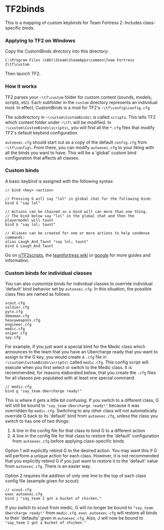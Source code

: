 # TF2binds

This is a mapping of custom keybinds for Team Fortress 2. Includes class-specific binds.

### Applying to TF2 on Windows
Copy the CustomBinds directory into this directory:  
```
C:\Program Files (x86)\Steam\SteamApps\common\Team Fortress 2\tf\custom
```
Then launch TF2.  

### How it works
TF2 parses your `~\tf\custom` folder for custom content (sounds, models, scripts, etc). Each subfolder in the `custom` directory represents an individual mod. In effect, CustomBinds is a mod for TF2's `~\tf\config\config.cfg`.

The subdirectory in `~\custom\CustomBinds\` is called `scripts`. This tells TF2 which content folder under `~\tf\` will be modified. In `~\custom\CustomBinds\scripts\`, you will find all the `*.cfg` files that modify TF2's default keybind configuration.

`autoexec.cfg` should start out as a copy of the default `config.cfg` from `~\tf\config\`. From there, you can modify `autoexec.cfg` to your liking with all the binds you want to have. This will be a 'global' custom bind configuration that affects all classes.

### Custom binds
A basic keybind is assigned with the following syntax:

```
// bind <key> <action>

// Pressing G will say "lol" in global chat for the following bind:
bind G "say lol"

// Actions can be chained so a bind will can more than one thing.
// The bind below say "lol" in the global chat and then the playermodel will taunt
bind G "say lol; taunt"

// Aliases can be created for one or more actions to help condense commands:
alias Laugh_And_Taunt "say lol; taunt"
bind G Laugh_And_Taunt
```

Go on [r/TF2scripts](https://www.reddit.com/r/tf2scripts), the [teamfortress wiki](https://wiki.teamfortress.com/wiki/Scripting) or [google](https://www.google.com/) for more guides and information.

### Custom binds for individual classes
You can also customize binds for individual classes to override individual 'default' bind behavior set by `autoexec.cfg`. In this situation, the possible class files are named as follows:

```
scout.cfg
soldier.cfg
pyro.cfg
demoman.cfg
heavyweapons.cfg
engineer.cfg
medic.cfg
sniper.cfg
spy.cfg
```

For example, if you just want a special bind for the Medic class which announces to the team that you have an Ubercharge ready that you want to assign to the G key, you would create a `.cfg` file in `~\custom\CustomBinds\scripts\` called `medic.cfg`. This config script will execute when you first select or switch to the Medic class. It is recommended, for reasons elaborated below, that you create the `.cfg` files for all classes pre-populated with at least one special command.

```
// medic.cfg
bind g "say_team Ubercharge ready!"
```

This is where it gets a little bit confusing. If you switch to a different class, G will still be bound to `"say_team Ubercharge ready!"` because it was overridden by `medic.cfg`. Switching to any other class will not automatically override G back to its 'default' bind from `autoexec.cfg`, unless the class you switch to has one of two things:

1. A line in the config file for that class to bind G to a different action
2. A line in the config file for that class to restore the 'default' configuration from `autoexec.cfg` before applying class-specific binds
 
Option 1 will explicitly rebind G to the desired action. You may want this if G will perform a unique action for each class. However, it is not recommended that you explicitly rebind G if you just want to restore it to the 'default' value from `autoexec.cfg`. There is an easier way.

Option 2 requires the addition of only one line to the top of each class config file (example given for scout):

```
// scout.cfg
exec autoexec.cfg
bind j "say_team I got a bucket of chicken."
```

If you switch to scout from medic, G will no longer be bound to `"say_team Ubercharge ready!"` from `medic.cfg`. `exec autoexec.cfg` will restore all binds to their 'defaults' given in `autoexec.cfg`. Also, J will now be bound to `"say_team I got a bucket of chicken."`
